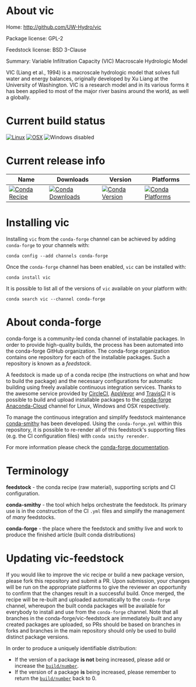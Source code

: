 About vic
=========

Home: http://github.com/UW-Hydro/vic

Package license: GPL-2

Feedstock license: BSD 3-Clause

Summary: Variable Infiltration Capacity (VIC) Macroscale Hydrologic Model

VIC (Liang et al., 1994) is a macroscale hydrologic model that solves full
water and energy balances, originally developed by Xu Liang at the University
of Washington. VIC is a research model and in its various forms it has been
applied to most of the major river basins around the world, as well a
globally.


Current build status
====================

[![Linux](https://img.shields.io/circleci/project/github/conda-forge/vic-feedstock/master.svg?label=Linux)](https://circleci.com/gh/conda-forge/vic-feedstock)
[![OSX](https://img.shields.io/travis/conda-forge/vic-feedstock/master.svg?label=macOS)](https://travis-ci.org/conda-forge/vic-feedstock)
![Windows disabled](https://img.shields.io/badge/Windows-disabled-lightgrey.svg)

Current release info
====================

| Name | Downloads | Version | Platforms |
| --- | --- | --- | --- |
| [![Conda Recipe](https://img.shields.io/badge/recipe-vic-green.svg)](https://anaconda.org/conda-forge/vic) | [![Conda Downloads](https://img.shields.io/conda/dn/conda-forge/vic.svg)](https://anaconda.org/conda-forge/vic) | [![Conda Version](https://img.shields.io/conda/vn/conda-forge/vic.svg)](https://anaconda.org/conda-forge/vic) | [![Conda Platforms](https://img.shields.io/conda/pn/conda-forge/vic.svg)](https://anaconda.org/conda-forge/vic) |

Installing vic
==============

Installing `vic` from the `conda-forge` channel can be achieved by adding `conda-forge` to your channels with:

```
conda config --add channels conda-forge
```

Once the `conda-forge` channel has been enabled, `vic` can be installed with:

```
conda install vic
```

It is possible to list all of the versions of `vic` available on your platform with:

```
conda search vic --channel conda-forge
```


About conda-forge
=================

conda-forge is a community-led conda channel of installable packages.
In order to provide high-quality builds, the process has been automated into the
conda-forge GitHub organization. The conda-forge organization contains one repository
for each of the installable packages. Such a repository is known as a *feedstock*.

A feedstock is made up of a conda recipe (the instructions on what and how to build
the package) and the necessary configurations for automatic building using freely
available continuous integration services. Thanks to the awesome service provided by
[CircleCI](https://circleci.com/), [AppVeyor](http://www.appveyor.com/)
and [TravisCI](https://travis-ci.org/) it is possible to build and upload installable
packages to the [conda-forge](https://anaconda.org/conda-forge)
[Anaconda-Cloud](http://docs.anaconda.org/) channel for Linux, Windows and OSX respectively.

To manage the continuous integration and simplify feedstock maintenance
[conda-smithy](http://github.com/conda-forge/conda-smithy) has been developed.
Using the ``conda-forge.yml`` within this repository, it is possible to re-render all of
this feedstock's supporting files (e.g. the CI configuration files) with ``conda smithy rerender``.

For more information please check the [conda-forge documentation](https://conda-forge.org/docs/).

Terminology
===========

**feedstock** - the conda recipe (raw material), supporting scripts and CI configuration.

**conda-smithy** - the tool which helps orchestrate the feedstock.
                   Its primary use is in the construction of the CI ``.yml`` files
                   and simplify the management of *many* feedstocks.

**conda-forge** - the place where the feedstock and smithy live and work to
                  produce the finished article (built conda distributions)


Updating vic-feedstock
======================

If you would like to improve the vic recipe or build a new
package version, please fork this repository and submit a PR. Upon submission,
your changes will be run on the appropriate platforms to give the reviewer an
opportunity to confirm that the changes result in a successful build. Once
merged, the recipe will be re-built and uploaded automatically to the
`conda-forge` channel, whereupon the built conda packages will be available for
everybody to install and use from the `conda-forge` channel.
Note that all branches in the conda-forge/vic-feedstock are
immediately built and any created packages are uploaded, so PRs should be based
on branches in forks and branches in the main repository should only be used to
build distinct package versions.

In order to produce a uniquely identifiable distribution:
 * If the version of a package **is not** being increased, please add or increase
   the [``build/number``](http://conda.pydata.org/docs/building/meta-yaml.html#build-number-and-string).
 * If the version of a package **is** being increased, please remember to return
   the [``build/number``](http://conda.pydata.org/docs/building/meta-yaml.html#build-number-and-string)
   back to 0.